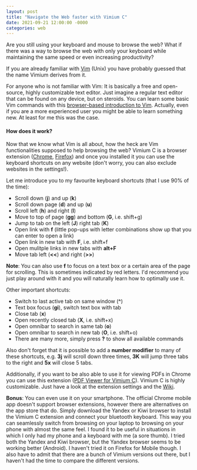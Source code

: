 ```yaml
---
layout: post
title: "Navigate the Web faster with Vimium C"
date: 2021-09-21 12:00:00 -0000
categories: web
---
```


Are you still using your keyboard and mouse to browse the web?
What if there was a way to browse the web with only your keyboard while maintaining the same speed or even increasing productivity?

If you are already familiar with <a href="https://en.wikipedia.org/wiki/Vim_(text_editor)" target="_blank">Vim</a> (Unix) you have probably guessed that the name Vimium derives from it.

For anyone who is not familiar with Vim: It is basically a free and open-source, highly customizable text editor. Just imagine a regular text editor that can be found on any device, but on steroids. You can learn some basic Vim commands with this <a href="https://www.openvim.com/" target="_blank">browser-based introduction to Vim</a>. Actually, even if you are a more experienced user you might be able to learn something new. At least for me this was the case.

#### How does it work?

Now that we know what Vim is all about, how the heck are Vim functionalities supposed to help browsing the web? Vimium C is a browser extension (<a href="https://chrome.google.com/webstore/detail/vimium-c-all-by-keyboard/hfjbmagddngcpeloejdejnfgbamkjaeg?hl=en" target="_blank">Chrome</a>, <a href="https://addons.mozilla.org/en-US/firefox/addon/vimium-c/">Firefox</a>) and once you installed it you can use the keyboard shortcuts on any website (don't worry, you can also exclude websites in the settings!). 

Let me introduce you to my favourite keyboard shortcuts (that I use 90% of the time):

- Scroll down (**j**) and up (**k**)
- Scroll down page (**d**) and up (**u**)
- Scroll left (**h**) and right (**l**)
- Move to top of page (**gg**) and bottom (**G**, i.e. shift+g)
- Jump to tab on the left (**J**) right tab (**K**)
- Open link with **f** (little pop-ups with letter combinations show up that you can enter to open a link)
- Open link in new tab with **F**, i.e. shift+f
- Open mulitple links in new tabs with **alt+F** 
- Move tab left (**<<**) and right (**>>**)

**Note**: You can also use **f** to focus on a text box or a certain area of the page for scrolling. This is sometimes indicated by red letters. I'd recommend you just play around with it and you will naturally learn how to optimally use it.


Other important shortcuts:
- Switch to last active tab on same window (**^**)
- Text box focus (**gi**), switch text box with tab
- Close tab (**x**)
- Open recently closed tab (**X**, i.e. shift+x)
- Open omnibar to search in same tab (**o**)
- Open omnibar to search in new tab (**O**, i.e. shift+o)
- There are many more, simply press **?** to show all available commands

Also don't forget that it is possible to add a **number modifier** to many of these shortcuts, e.g. **3j** will scroll down three times, **3K** will jump three tabs to the right and **5x** will close 5 tabs.

Additionally, if you want to be also able to use it for viewing PDFs in Chrome you can use this extension (<a href="https://chrome.google.com/webstore/detail/pdf-viewer-for-vimium-c/nacjakoppgmdcpemlfnfegmlhipddanj" target="_blank">PDF Viewer for Vimium C</a>). Vimium C is highly customizable. Just have a look at the extension settings and the <a href="https://github.com/gdh1995/vimium-c/wiki" target="_blank">Wiki</a>.

**Bonus**: You can even use it on your smartphone. The official Chrome mobile app doesn't support browser extensions, however there are alternatives on the app store that do. Simply download the Yandex or Kiwi browser to install the Vimium C extension and connect your bluetooth keyboard. This way you can seamlessly switch from browsing on your laptop to browsing on your phone with almost the same feel. I found it to be useful in situations in which I only had my phone and a keyboard with me (a sore thumb). I tried both the Yandex and Kiwi browser, but the Yandex browser seems to be working better (Android). I haven't tried it on Firefox for Mobile though. I also have to admit that there are a bunch of Vimium versions out there, but I haven't had the time to compare the different versions.

